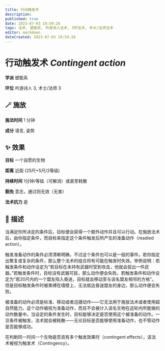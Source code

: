 ```yaml
---
title: 行动触发术
description: 
published: true
date: 2023-07-03 19:59:28
tags: 法术, 塑能系, 吟游诗人法术, 3环法术, 术士/法师法术
editor: markdown
dateCreated: 2023-07-03 19:59:28
---
```


# **行动触发术** *Contingent action*

**学派** 塑能系 

**环位** 吟游诗人 3, 术士/法师 3

## 🪄 施放

**施法时间** 1 分钟

**成分** 语言, 姿势

## ✨ 效果 

**目标** 一个自愿的生物 

**距离** 近距 (25尺+5尺/2等级)  

**持续时间** 1分钟/等级（可解消）或直至耗散 

**豁免** 意志，通过则无效（无害）

**法术抗力** 是

## 📖 描述

当满足你所决定的条件后，目标便会获得一个额外动作并且可以行动。在施放法术后，由你指定条件，而目标来指定这个条件触发后所产生的准备动作（readied action）。

触发准备动作的条件必须清晰明确，不过这个条件也可以是一般的事件。若你指定出繁复或复杂的条件，那么整个法术的组合将有可能在触发时失效。举例说明：若触发条件和动作设定为“若目标在未持有武器时受到攻击，他就会拔出一件武器。”若触发条件时，目标没有武器可拔，那么动作便会失败。若触发条件和动作设定为“若20尺内的一个盟友陷入昏迷，目标就会移动至与该名盟友相邻的方格”。但是目标触发条件时被束缚在墙壁上，无法抵达昏迷盟友的身边，那么动作便会失败。

被准备的动作必须是标准、移动或者迅捷动作——它无法用于施放法术或者使用超自然能力。这个动作被视为准备动作，而且不会被计入该名生物在这轮内所能做的动作数量中。当设定的条件发生时，目标能够决定是否使用这个被准备的动作。一旦条件被触发，法术就会被耗散——无论目标是否能够使用准备动作，也不管动作是否能够成功。

在判断同一时间一个生物是否具有多个触发效果时（contingent effects），该法术被视为触发术（Contingency）。
    